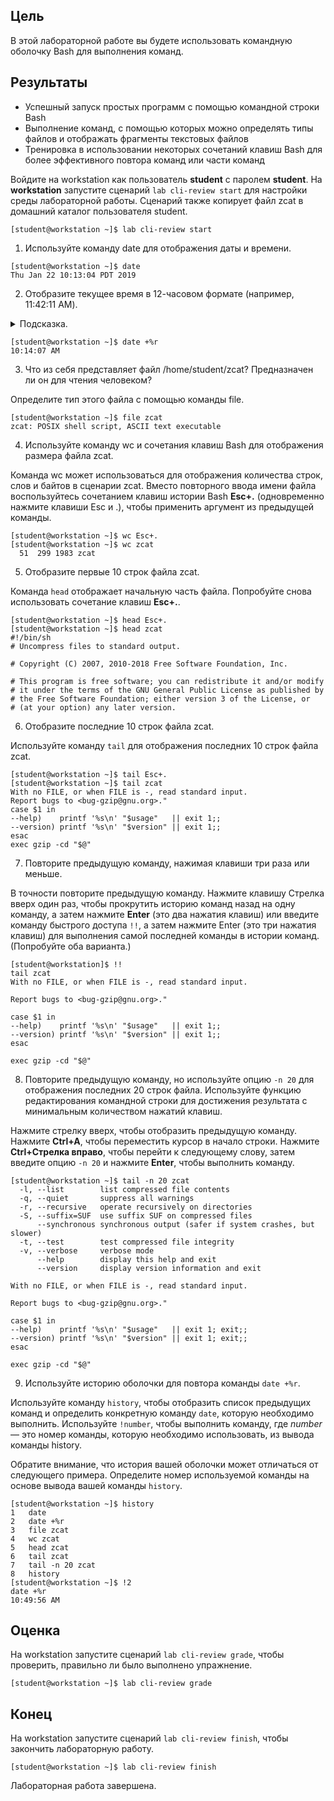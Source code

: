 ## Цель

В этой лабораторной работе вы будете использовать командную оболочку Bash для выполнения команд.

## Результаты

* Успешный запуск простых программ с помощью командной строки Bash
* Выполнение команд, с помощью которых можно определять типы файлов и отображать фрагменты текстовых файлов
* Тренировка в использовании некоторых сочетаний клавиш Bash для более эффективного повтора команд или части команд


Войдите на workstation как пользователь **student** с паролем **student**.
На **workstation** запустите сценарий `lab cli-review start` для настройки среды лабораторной работы. Сценарий также копирует файл zcat в домашний каталог пользователя student.

```shell
[student@workstation ~]$ lab cli-review start
```

1.	Используйте команду date для отображения даты и времени.

```shell
[student@workstation ~]$ date
Thu Jan 22 10:13:04 PDT 2019
```

2.	Отобразите текущее время в 12-часовом формате (например, 11:42:11 AM). 

<details>
<summary>Подсказка.</summary>

Такой формат отображения данных обеспечивает аргумент %r.
Используйте аргумент +%r с командой date для отображения текущего времени в 12-часовом формате.
</details>

```shell
[student@workstation ~]$ date +%r
10:14:07 AM
```

3.	Что из себя представляет файл /home/student/zcat? Предназначен ли он для чтения человеком?

Определите тип этого файла с помощью команды file.

```shell
[student@workstation ~]$ file zcat
zcat: POSIX shell script, ASCII text executable
```

4.	Используйте команду wc и сочетания клавиш Bash для отображения размера файла zcat.

Команда wc может использоваться для отображения количества строк, слов и байтов в сценарии zcat. Вместо повторного ввода имени файла воспользуйтесь сочетанием клавиш истории Bash **Esc+.** (одновременно нажмите клавиши Esc и .), чтобы применить аргумент из предыдущей команды.

```shell
[student@workstation ~]$ wc Esc+.
[student@workstation ~]$ wc zcat
  51  299 1983 zcat
```

5.	Отобразите первые 10 строк файла zcat.

Команда `head` отображает начальную часть файла. Попробуйте снова использовать сочетание клавиш **Esc+.**.

```shell
[student@workstation ~]$ head Esc+.
[student@workstation ~]$ head zcat
#!/bin/sh
# Uncompress files to standard output.

# Copyright (C) 2007, 2010-2018 Free Software Foundation, Inc.

# This program is free software; you can redistribute it and/or modify
# it under the terms of the GNU General Public License as published by
# the Free Software Foundation; either version 3 of the License, or
# (at your option) any later version.
```

6.	Отобразите последние 10 строк файла zcat.

Используйте команду `tail` для отображения последних 10 строк файла zcat.

```shell
[student@workstation ~]$ tail Esc+.
[student@workstation ~]$ tail zcat
With no FILE, or when FILE is -, read standard input.
Report bugs to <bug-gzip@gnu.org>."
case $1 in
--help)    printf '%s\n' "$usage"   || exit 1;;
--version) printf '%s\n' "$version" || exit 1;;
esac
exec gzip -cd "$@"
```

7.	Повторите предыдущую команду, нажимая клавиши три раза или меньше.

В точности повторите предыдущую команду. Нажмите клавишу Стрелка вверх один раз, чтобы прокрутить историю команд назад на одну команду, а затем нажмите **Enter** (это два нажатия клавиш) или введите команду быстрого доступа `!!`, а затем нажмите Enter (это три нажатия клавиш) для выполнения самой последней команды в истории команд. (Попробуйте оба варианта.)

```shell
[student@workstation]$ !!
tail zcat
With no FILE, or when FILE is -, read standard input.

Report bugs to <bug-gzip@gnu.org>."

case $1 in
--help)    printf '%s\n' "$usage"   || exit 1;;
--version) printf '%s\n' "$version" || exit 1;;
esac

exec gzip -cd "$@"
```

8.	Повторите предыдущую команду, но используйте опцию `-n 20` для отображения последних 20 строк файла. Используйте функцию редактирования командной строки для достижения результата с минимальным количеством нажатий клавиш.

Нажмите стрелку вверх, чтобы отобразить предыдущую команду. Нажмите **Ctrl+A**, чтобы переместить курсор в начало строки. Нажмите **Ctrl+Стрелка вправо**, чтобы перейти к следующему слову, затем введите опцию `-n 20` и нажмите **Enter**, чтобы выполнить команду.

```shell
[student@workstation ~]$ tail -n 20 zcat
  -l, --list        list compressed file contents
  -q, --quiet       suppress all warnings
  -r, --recursive   operate recursively on directories
  -S, --suffix=SUF  use suffix SUF on compressed files
      --synchronous synchronous output (safer if system crashes, but slower)
  -t, --test        test compressed file integrity
  -v, --verbose     verbose mode
      --help        display this help and exit
      --version     display version information and exit

With no FILE, or when FILE is -, read standard input.

Report bugs to <bug-gzip@gnu.org>."

case $1 in
--help)    printf '%s\n' "$usage"   || exit 1; exit;;
--version) printf '%s\n' "$version" || exit 1; exit;;
esac

exec gzip -cd "$@"
```

9.	Используйте историю оболочки для повтора команды `date +%r`.

Используйте команду `history`, чтобы отобразить список предыдущих команд и определить конкретную команду `date`, которую необходимо выполнить. Используйте `!number`, чтобы выполнить команду, где *number* — это номер команды, которую необходимо использовать, из вывода команды history.

Обратите внимание, что история вашей оболочки может отличаться от следующего примера. Определите номер используемой команды на основе вывода вашей команды `history`.

```shell
[student@workstation ~]$ history
1   date
2   date +%r
3   file zcat
4   wc zcat
5   head zcat
6   tail zcat
7   tail -n 20 zcat
8   history
[student@workstation ~]$ !2
date +%r
10:49:56 AM
```

## Оценка

На workstation запустите сценарий `lab cli-review grade`, чтобы проверить, правильно ли было выполнено упражнение.

```shell
[student@workstation ~]$ lab cli-review grade
```

## Конец

На workstation запустите сценарий `lab cli-review finish`, чтобы закончить лабораторную работу.

```shell
[student@workstation ~]$ lab cli-review finish
```

Лабораторная работа завершена.
